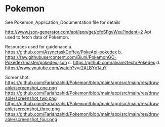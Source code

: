 # Pokemon
 
See Pokemon_Application_Documentation file for details

http://www.json-generator.com/api/json/get/cfxSFgvWxu?indent=2
Api used to fetch data of Pokemon.

Resources used for guidenace
a.	https://github.com/AsynctaskCoffee/PokeApi-pokedex
b.	https://raw.githubusercontent.com/Biuni/PokemonGO-Pokedex/master/pokedex.json
c.	https://github.com/alvareztech/Pokedex
d.	https://www.youtube.com/watch?v=r2ALBYx1JuY

Screenshot:
https://github.com/Fariahzahid/Pokemon/blob/main/app/src/main/res/drawable/screenshot_one.png
https://github.com/Fariahzahid/Pokemon/blob/main/app/src/main/res/drawable/screenshot_two.png
https://github.com/Fariahzahid/Pokemon/blob/main/app/src/main/res/drawable/screenshot_three.png
https://github.com/Fariahzahid/Pokemon/blob/main/app/src/main/res/drawable/screenshot_four.png


